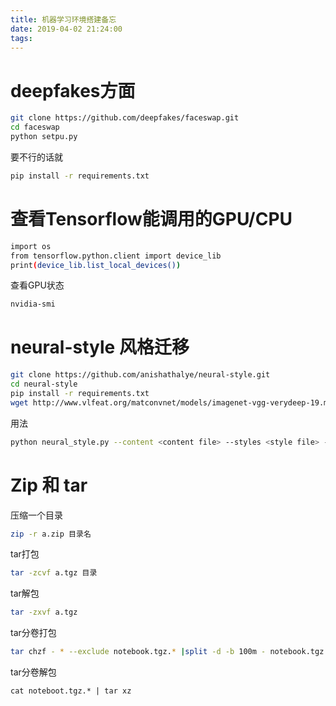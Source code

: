 ```yaml
---
title: 机器学习环境搭建备忘
date: 2019-04-02 21:24:00
tags: 
---
```

# deepfakes方面
```bash
git clone https://github.com/deepfakes/faceswap.git
cd faceswap
python setpu.py
```
要不行的话就
```bash
pip install -r requirements.txt
```

# 查看Tensorflow能调用的GPU/CPU
```bash
import os
from tensorflow.python.client import device_lib
print(device_lib.list_local_devices())
```
查看GPU状态
```bash
nvidia-smi
```

# neural-style 风格迁移
```bash
git clone https://github.com/anishathalye/neural-style.git
cd neural-style
pip install -r requirements.txt
wget http://www.vlfeat.org/matconvnet/models/imagenet-vgg-verydeep-19.mat
```
用法
```bash
python neural_style.py --content <content file> --styles <style file> --output <output file>
```

# Zip 和 tar
压缩一个目录
```bash
zip -r a.zip 目录名
```
tar打包
```bash
tar -zcvf a.tgz 目录
```
tar解包
```bash
tar -zxvf a.tgz
```
tar分卷打包
```bash
tar chzf - * --exclude notebook.tgz.* |split -d -b 100m - notebook.tgz.
```
tar分卷解包
```
cat noteboot.tgz.* | tar xz
```